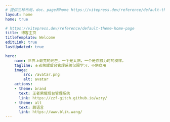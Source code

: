 ```yaml
---
# 提供三种布局，doc、page和home https://vitepress.dev/reference/default-theme-layout
layout: home
home: true

# https://vitepress.dev/reference/default-theme-home-page
title: 博客主页
titleTemplate: Welcome
editLink: true
lastUpdated: true

hero:
    name: 世界上最亮的光芒，一个是太阳，一个是你努力时的模样。
    tagline: 王者荣耀后台管理系统仅限学习，不供商用
    image:
        src: /avatar.png
        alt: avatar
    actions:
    - theme: brand
      text: 王者荣耀后台管理系统
      link: https://zzf-gitch.github.io/wzry/
    - theme: alt
      text: 鹏语言
      link: https://www.blik.wang/
---
```


<!-- 自定义组件 -->
<script setup>
import home from '../../components/home.vue';
</script>

<home />